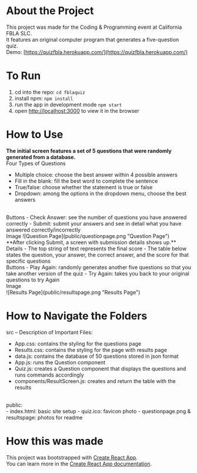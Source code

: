 # About the Project
This project was made for the Coding & Programming  event at California FBLA SLC.  <br>
It features an original computer program that generates a five-question quiz. <br>
Demo: [https://quizfbla.herokuapp.com/](https://quizfbla.herokuapp.com/)

# To Run
1. cd into the repo: ```cd fblaquiz```
2. install npm: ```npm install```
3. run the app in development mode ```npm start```
4. open [http://localhost:3000](http://localhost:3000) to view it in the browser

# How to Use
**The initial screen features a set of 5 questions that were randomly generated from a database.**
<br>
Four Types of Questions
- Multiple choice: choose the best answer within 4 possible answers
- Fill in the blank: fill the best word to complete the sentence
- True/false: choose whether the statement is true or false
- Dropdown: among the options in the dropdown menu, choose the best answers
<br>
Buttons
- Check Answer: see the number of questions you have answered correctly
- Submit: submit your answers and see in detail what you have answered correctly/incorrectly
<br>
Image
![Question Page](public/questionpage.png "Question Page")
<br>
**After clicking Submit, a screen with submission details shows up.**
<br>
Details
- The top string of text represents the final score
- The table below states the question, your answer, the correct answer, and the score for that specific questions
<br>
Buttons
- Play Again: randomly generates another five questions so that you take another version of the quiz
- Try Again: takes you back to your original questions to try Again
<br>
Image <br>
![Results Page](public/resultspage.png "Results Page")
<br>

# How to Navigate the Folders
src – Description of Important Files: <br>
- App.css: contains the styling for the questions page
- Results.css: contains the styling for the page with results page
- data.js: contains the database of 50 questions stored in json format
- App.js: runs the Question component
- Quiz.js: creates a Question component that displays the questions and runs commands accordingly
- components/ResultScreen.js: creates and return the table with the results
<br>
public: <br>
- index.html: basic site setup
- quiz.ico: favicon photo
- questionpage.png & resultspage: photos for readme
<br>

# How this was made
This project was bootstrapped with [Create React App](https://github.com/facebook/create-react-app). <br>
You can learn more in the [Create React App documentation](https://facebook.github.io/create-react-app/docs/getting-started).
